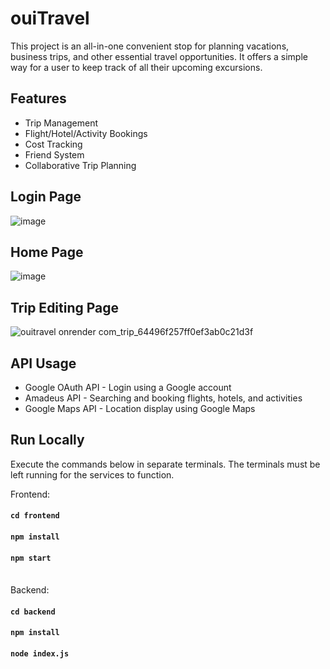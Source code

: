 # ouiTravel
This project is an all-in-one convenient stop for planning vacations, business trips, and other essential travel opportunities. It offers a simple way for a user to keep track of all their upcoming excursions.

## Features
* Trip Management
* Flight/Hotel/Activity Bookings
* Cost Tracking
* Friend System
* Collaborative Trip Planning

## Login Page
![image](https://github.com/ljb135/ouitravel/assets/48495973/707aea59-05f4-4a9e-8167-c669672d1df8)

## Home Page
![image](https://github.com/ljb135/ouitravel/assets/48495973/4052387d-fe67-4ab2-a3b1-0eece88b7dba)

## Trip Editing Page
![ouitravel onrender com_trip_64496f257ff0ef3ab0c21d3f](https://github.com/ljb135/ouitravel/assets/48495973/c54d51ba-9e42-48bf-bc3c-d1222ccb97e1)

## API Usage
* Google OAuth API - Login using a Google account
* Amadeus API - Searching and booking flights, hotels, and activities
* Google Maps API - Location display using Google Maps

## Run Locally
Execute the commands below in separate terminals. The terminals must be left running for the services to function.

Frontend:
#### `cd frontend`
#### `npm install`
#### `npm start`
\
Backend:
#### `cd backend`
#### `npm install`
#### `node index.js`
